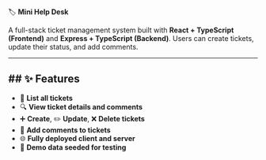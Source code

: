  🏷️ **Mini Help Desk**

A full-stack ticket management system built with **React + TypeScript (Frontend)** and **Express + TypeScript (Backend)**. Users can create tickets, update their status, and add comments.  

---

## ## **✨ Features**

- 📃 **List all tickets**
- 🔍 **View ticket details and comments**
- ➕ **Create**, ✏️ **Update**, ❌ **Delete tickets**
- 💬 **Add comments to tickets**
- 🌐 **Fully deployed client and server**
- 🎯 **Demo data seeded for testing**
